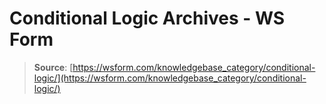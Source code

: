 # Conditional Logic Archives - WS Form

> **Source**: [https://wsform.com/knowledgebase_category/conditional-logic/](https://wsform.com/knowledgebase_category/conditional-logic/)

